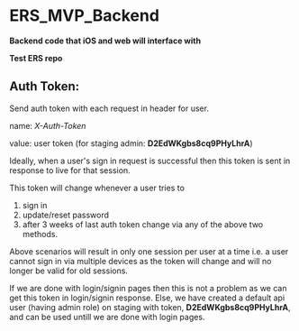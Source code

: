ERS_MVP_Backend
===
**Backend code that iOS and web will interface with**

**Test ERS repo**
## Auth Token:
Send auth token with each request in header for user.

name: *X-Auth-Token*

value: user token (for staging admin: **D2EdWKgbs8cq9PHyLhrA**)

Ideally, when a user's sign in request is successful then this token is sent in response to live for that session.

This token will change whenever a user tries to

1. sign in
2. update/reset password
3. after 3 weeks of last auth token change via any of the above two methods.

Above scenarios will result in only one session per user at a time i.e. a user cannot sign in via multiple devices as the token will change and will no longer be valid for old sessions.

If we are done with login/signin pages then this is not a problem as we can get this token in login/signin response.
Else, we have created a default api user (having admin role) on staging with token, **D2EdWKgbs8cq9PHyLhrA**, and can be used untill we are done with login pages.